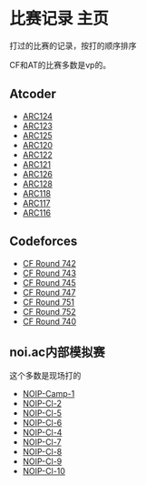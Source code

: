 # 比赛记录 主页

打过的比赛的记录，按打的顺序排序

CF和AT的比赛多数是vp的。

## Atcoder

- [ARC124](/zhu/contests/ARC124.html)
- [ARC123](/zhu/contests/ARC123.html)
- [ARC125](/zhu/contests/ARC125.html)
- [ARC120](/zhu/contests/ARC120.html)
- [ARC122](/zhu/contests/ARC122.html)
- [ARC121](/zhu/contests/ARC121.html)
- [ARC126](/zhu/contests/ARC126.html)
- [ARC128](/zhu/contests/ARC128.html)
- [ARC118](/zhu/contests/ARC118.html)
- [ARC117](/zhu/contests/ARC117.html)
- [ARC116](/zhu/contests/ARC116.html)

## Codeforces

- [CF Round 742](/zhu/contests/CFR742.html)
- [CF Round 743](/zhu/contests/CFR743.html)
- [CF Round 745](/zhu/contests/CFR745.html)
- [CF Round 747](/zhu/contests/CFR747.html)
- [CF Round 751](/zhu/contests/CFR751.html)
- [CF Round 752](/zhu/contests/CFR752.html)
- [CF Round 740](/zhu/contests/CFR740.html)

## noi.ac内部模拟赛

这个多数是现场打的
- [NOIP-Camp-1](/zhu/contests/NOIP-Camp-1.html)
- [NOIP-Cl-2](/zhu/contests/NOIP-Cl-2.html)
- [NOIP-Cl-5](/zhu/contests/NOIP-Cl-5.html)
- [NOIP-Cl-6](/zhu/contests/NOIP-Cl-6.html)
- [NOIP-Cl-4](/zhu/contests/NOIP-Cl-4.html)
- [NOIP-Cl-7](/zhu/contests/NOIP-Cl-7.html)
- [NOIP-Cl-8](/zhu/contests/NOIP-Cl-8.html)
- [NOIP-Cl-9](/zhu/contests/NOIP-Cl-9.html)
- [NOIP-Cl-10](/zhu/contests/NOIP-Cl-10.html)